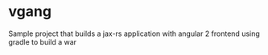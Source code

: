 # vgang
Sample project that builds a jax-rs application with angular 2 frontend using gradle to build a war
